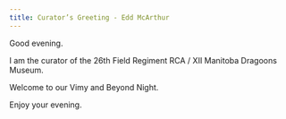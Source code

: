 ```yaml
---
title: Curator’s Greeting - Edd McArthur
---
```


Good evening.

I am the curator of the 26th Field Regiment RCA / XII Manitoba Dragoons Museum.

Welcome to our Vimy and Beyond Night.

Enjoy your evening.
